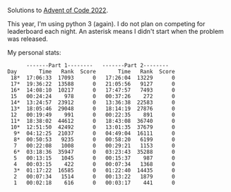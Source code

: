 Solutions to [Advent of Code 2022](https://adventofcode.com/2022).

This year, I'm using python 3 (again). I do not plan on competing for leaderboard each night. An asterisk means I didn't start when the problem was released.

My personal stats:

```
      -------Part 1--------   -------Part 2--------
Day       Time   Rank  Score       Time   Rank  Score
 18*  17:06:33  17093      0   17:26:04  13229      0
 17*  19:36:22  13588      0   21:05:56   9127      0
 16*  14:08:10  10217      0   17:47:57   7493      0
 15   00:24:24    978      0   00:37:26    272      0
 14*  13:24:57  23912      0   13:36:38  22583      0
 13*  18:05:46  29048      0   18:14:19  27876      0
 12   00:19:49    991      0   00:22:35    891      0
 11*  18:38:02  44612      0   18:43:08  36740      0
 10*  12:51:50  42492      0   13:01:35  37679      0
  9*  04:12:25  21037      0   04:49:04  16111      0
  8*  00:50:53   9235      0   00:58:20   6199      0
  7   00:22:08   1008      0   00:29:21   1153      0
  6*  03:18:36  35947      0   03:23:43  35288      0
  5   00:13:15   1045      0   00:15:37    987      0
  4   00:03:15    422      0   00:07:34   1368      0
  3*  01:17:22  16585      0   01:22:40  14435      0
  2   00:07:34   1514      0   00:13:22   1879      0
  1   00:02:18    616      0   00:03:17    441      0
```
